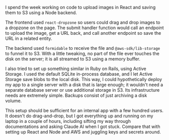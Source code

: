 I spend the week working on code to upload images in React and saving them to
S3 using a Node backend.

The frontend used `react-dropzone` so users could drag and drop images to a
dropzone on the page.  The submit handler function would call an endpoint to
upload the image, get a URL back, and call another endpoint so save the URL in a
related entity.

The backend used `formidable` to receive the file and `@aws-sdk/lib-storage` to
funnel it to S3.  With a little tweaking, no part of the file ever touches the
disk on the server; it is all streamed to S3 using a memory buffer.

I also tried to set up something similar in Ruby on Rails, using Active Storage.
I used the default SQLite in-process database, and I let Active Storage save
blobs to the local disk.  This way, I could hypothetically deploy my app to a
single server with a disk that is large enough; it wouldn't need a separate
database server or use additional storage in S3.  Its infrastructure needs are
extremely simple.  Backups consist of just archiving a disk volume.

This setup should be sufficient for an internal app with a few hundred users.
It doesn't do drag-and-drop, but I got everything up and running on my laptop in
a couple of hours, including sifting my way through documentations and asking
Claude AI when I got stuck.  Compare that with setting up React and Node and AWS
and juggling keys and secrets around.
